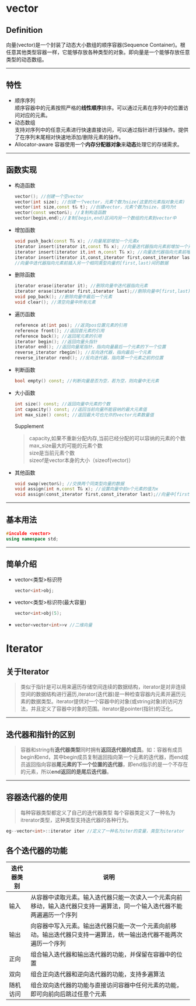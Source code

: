 # vector
## Definition
向量(vector)是一个封装了动态大小数组的顺序容器(Sequence Container)。根任意其他类型容器一样，它能够存放各种类型的对象。即向量是一个能够存放任意类型的动态数组。
***
## 特性
- 顺序序列<br>
  顺序容器中的元素按照严格的**线性顺序**排序。可以通过元素在序列中的位置访问对应的元素。
- 动态数组<br>
  支持对序列中的任意元素进行快速直接访问，可以通过指针进行该操作。提供了在序列末尾相对快速地添加/删除元素的操作。
- Allocator-aware
  容器使用一个**内存分配器对象**来**动态**处理它的存储需求。
***
## 函数实现
- 构造函数
  ```cpp
  vector(); //创建一个空vector
  vector(int size); //创建一个vector，元素个数为size(这里的元素指对象元素)
  vector(int size,const t& t); //创建vector，元素个数为size，值均为t
  vector(const vector&); //复制构造函数
  vector(begin,end);//复制[begin,end)区间内另一个数组的元素到vector中
  ```
- 增加函数
  ```cpp
  void push_back(const T& x); //向量尾部增加一个元素x
  iterator insert(iterator it,const T& x); //向量迭代器指向元素前增加一个元素x
  iterator insert(iterator it,int n,const T& x); //向量迭代器指向元素前增加n个元素x
  iterator insert(iterator it,const_iterator first,const_iterator last)
  //向量中迭代器指向元素前插入另一个相同类型向量的[first,last)间的数据
  ```
- 删除函数
  ```cpp
  iterator erase(iterator it); //删除向量中迭代器指向元素
  iterator erase(iterator first,iterator last);//删除向量中[first,last)元素
  void pop_back(); //删除向量中最后一个元素
  void clear(); //清空向量中所有元素
  ```
- 遍历函数
  ```cpp
  reference at(int pos); //返货pos位置元素的引用
  reference front(); //返回首元素的引用
  reference back(); //返回尾元素的引用
  iterator begin(); //返回向量头指针
  iterator end(); //返回向量尾指针，指向向量最后一个元素的下一个位置
  reverse_iterator rbegin(); //反向迭代器，指向最后一个元素
  reverse_iterator rend(); //反向迭代器，指向第一个元素之前的位置
- 判断函数
  ```cpp
  bool empty() const; //判断向量是否为空，若为空，则向量中无元素
- 大小函数
  ```cpp
  int size() const; //返回向量中元素的个数
  int capacity() const; //返回当前向量所能容纳的最大元素值
  int max_size() const; //返回最大可也允许的vector元素数量值
  ```
  Supplement
  >capacity,如果不重新分配内存,当前已经分配的可以容纳的元素的个数<br>
  >max_size最大的可能的元素个数<br>
  >size是当前元素个数<br>
  >sizeof是vector本身的大小（sizeof(vector<int>)）<br>
- 其他函数
  ```cpp
  void swap(vector&); //交换两个同类型向量的数据
  void assign(int n,const T& x); //设置向量中前n个元素的值为x
  void assign(const_iterator first,const_iterator last);//向量中[first,last)中元素设置成当前向量元素
  ```
***
## 基本用法
```cpp
#inculde <vector>
using namespace std;
```
***
## 简单介绍
- vector<类型>标识符
  ```cpp
  vector<int>obj;
  ```
- vector<类型>标识符(最大容量)
  ```cpp
  vector<int>obj(5);
  ```
- ```cpp
  vector<vector<int>>v //二维向量
  ```
# Iterator
## 关于Iterator
>类似于指针是可以用来遍历存储空间连续的数据结构，iterator是对非连续空间的数据结构进行遍历,iterator(迭代器)是一种检查容器内元素并遍历元素的数据类型。iterator提供对一个容器中的对象(或string对象)的访问方法，并且定义了容器中对象的范围。iterator是pointer(指针)的泛化。<br>
***
## 迭代器和指针的区别
 >容器和string有**迭代器类型**同时拥有**返回迭代器的成员**。如：容器有成员begin和end，其中begin成员复制返回指向第一个元素的迭代器，而end成员返回指向容器**尾元素的下一个位置的迭代器**，即end指示的是一个不存在的元素，所以**end返回的是尾后迭代器**。
 ***
## 容器迭代器的使用 
>每种容器类型都定义了自己的迭代器类型
>每个容器类定义了一种名为itrerator类型，这种类型支持迭代器的各种行为。
```cpp
eg--vector<int>::iterator iter //定义了一种名为iter的变量，类型为iterator
```
## 各个迭代器的功能
| 迭代器类别    |    说明   |
| ----         |    ----   |
| 输入         |    从容器中读取元素。输入迭代器只能一次读入一个元素向前移动，输入迭代器只支持一遍算法，同一个输入迭代器不能两遍遍历一个序列   |
|输出| 向容器中写入元素。输出迭代器只能一次一个元素向前移动。输出迭代器只支持一遍算法，统一输出迭代器不能两次遍历一个序列|
|正向|组合输入迭代器和输出迭代器的功能，并保留在容器中的位置|
|双向|组合正向迭代器和逆向迭代器的功能，支持多遍算法|
|随机访问|组合双向迭代器的功能与直接访问容器中任何元素的功能，即可向前向后跳过任意个元素|

